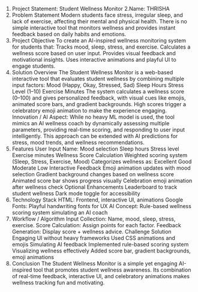 1. Project Statement:
Student Wellness Monitor
2.Name: THRISHA 
3. Problem Statement
Modern students face stress, irregular sleep, and lack of exercise, affecting their mental and physical health. There is no simple interactive tool that monitors wellness and provides instant feedback based on daily habits and emotions.
4. Project Objective
To create an AI-inspired wellness monitoring system for students that:
Tracks mood, sleep, stress, and exercise.
Calculates a wellness score based on user input.
Provides visual feedback and motivational insights.
Uses interactive animations and playful UI to engage students.
5. Solution Overview
The Student Wellness Monitor is a web-based interactive tool that evaluates student wellness by combining multiple input factors:
Mood (Happy, Okay, Stressed, Sad)
Sleep Hours
Stress Level (1–10)
Exercise Minutes
The system calculates a wellness score (0–100) and gives personalized feedback, with visual cues like emojis, animated score bars, and gradient backgrounds. High scores trigger a celebratory emoji animation to make the experience engaging.
Innovation / AI Aspect:
While no heavy ML model is used, the tool mimics an AI wellness coach by dynamically assessing multiple parameters, providing real-time scoring, and responding to user input intelligently. This approach can be extended with AI predictions for stress, mood trends, and wellness recommendations.
6. Features
User Input
Name:
Mood selection
Sleep hours
Stress level
Exercise minutes
Wellness Score Calculation
Weighted scoring system (Sleep, Stress, Exercise, Mood)
Categorizes wellness as:
Excellent 
Good 
Moderate 
Low 
Interactive Feedback
Emoji animation updates with mood selection
Gradient background changes based on wellness score
Animated score bar shows progress visually
Celebration emoji animation after wellness check
Optional Enhancements
Leaderboard to track student wellness
Dark mode toggle for accessibility
7. Technology Stack
HTML: Frontend, interactive UI, animations
Google Fonts: Playful handwriting fonts for UX
AI Concept: Rule-based wellness scoring system simulating an AI coach
8. Workflow / Algorithm
Input Collection: Name, mood, sleep, stress, exercise.
Score Calculation: Assign points for each factor.
Feedback Generation: Display score + wellness advice.
Challenge	Solution
Engaging UI without heavy frameworks	Used CSS animations and emojis
Simulating AI feedback	Implemented rule-based scoring system
Visualizing wellness effectively	Added score bar, gradient backgrounds, emoji animations
9. Conclusion
The Student Wellness Monitor is a simple yet engaging AI-inspired tool that promotes student wellness awareness.
Its combination of real-time feedback, interactive UI, and celebratory animations makes wellness tracking fun and motivating.

